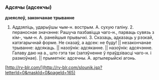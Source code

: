 ### Адсячы (адсекчы)
**дзеяслоў, закончанае трыванне**

1. Аддзяліць, ударыўшы чым-н. вострым. А. сухую галіну. 2. пераноснае значэнне: Рашуча пазбавіцца чаго-н., парваць сувязь з кім-, чым-н. А. ранейшыя прывычкі. 3. Сказаць, адказаць у рэзкай, катэгарычнай форме. Не сказаў, а адсек: не буду! || незакончанае трыванне: адсякаць. || назоўнік: адсяканне. || назоўнік: адсячэнне. Галаву даю на а., што гэта так (запэўненне ў праўдзівасці чаго-н. і размоўнае). || прыметнік: адсечны. А. артылерыйскі агонь.

<a rel="author">[http://rv-blr.com/](http://rv-blr.com/slounik.jsp?letterId=0&maskId=0&pageId=165)</a>
